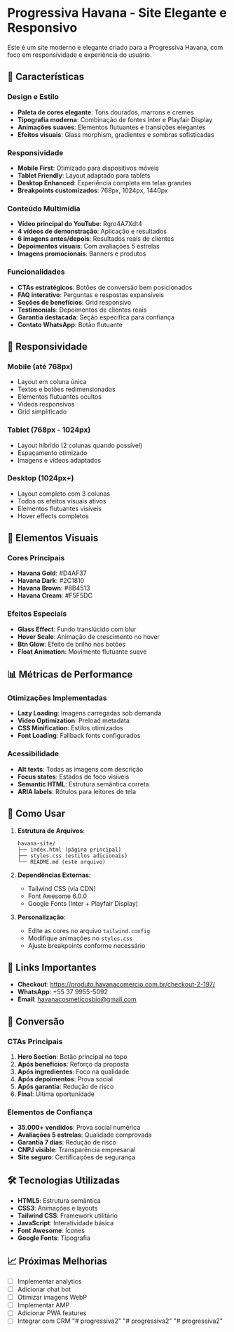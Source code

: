 # Progressiva Havana - Site Elegante e Responsivo

Este é um site moderno e elegante criado para a Progressiva Havana, com foco em responsividade e experiência do usuário.

## 🌟 Características

### Design e Estilo
- **Paleta de cores elegante**: Tons dourados, marrons e cremes
- **Tipografia moderna**: Combinação de fontes Inter e Playfair Display
- **Animações suaves**: Elementos flutuantes e transições elegantes
- **Efeitos visuais**: Glass morphism, gradientes e sombras sofisticadas

### Responsividade
- **Mobile First**: Otimizado para dispositivos móveis
- **Tablet Friendly**: Layout adaptado para tablets
- **Desktop Enhanced**: Experiência completa em telas grandes
- **Breakpoints customizados**: 768px, 1024px, 1440px

### Conteúdo Multimídia
- **Vídeo principal do YouTube**: Rgro4A7Xdt4
- **4 vídeos de demonstração**: Aplicação e resultados
- **6 imagens antes/depois**: Resultados reais de clientes
- **Depoimentos visuais**: Com avaliações 5 estrelas
- **Imagens promocionais**: Banners e produtos

### Funcionalidades
- **CTAs estratégicos**: Botões de conversão bem posicionados
- **FAQ interativo**: Perguntas e respostas expansíveis
- **Seções de benefícios**: Grid responsivo
- **Testimonials**: Depoimentos de clientes reais
- **Garantia destacada**: Seção específica para confiança
- **Contato WhatsApp**: Botão flutuante

## 📱 Responsividade

### Mobile (até 768px)
- Layout em coluna única
- Textos e botões redimensionados
- Elementos flutuantes ocultos
- Videos responsivos
- Grid simplificado

### Tablet (768px - 1024px)
- Layout híbrido (2 colunas quando possível)
- Espaçamento otimizado
- Imagens e vídeos adaptados

### Desktop (1024px+)
- Layout completo com 3 colunas
- Todos os efeitos visuais ativos
- Elementos flutuantes visíveis
- Hover effects completos

## 🎨 Elementos Visuais

### Cores Principais
- **Havana Gold**: #D4AF37
- **Havana Dark**: #2C1810
- **Havana Brown**: #8B4513
- **Havana Cream**: #F5F5DC

### Efeitos Especiais
- **Glass Effect**: Fundo translúcido com blur
- **Hover Scale**: Animação de crescimento no hover
- **Btn Glow**: Efeito de brilho nos botões
- **Float Animation**: Movimento flutuante suave

## 📊 Métricas de Performance

### Otimizações Implementadas
- **Lazy Loading**: Imagens carregadas sob demanda
- **Video Optimization**: Preload metadata
- **CSS Minification**: Estilos otimizados
- **Font Loading**: Fallback fonts configurados

### Acessibilidade
- **Alt texts**: Todas as imagens com descrição
- **Focus states**: Estados de foco visíveis
- **Semantic HTML**: Estrutura semântica correta
- **ARIA labels**: Rótulos para leitores de tela

## 🚀 Como Usar

1. **Estrutura de Arquivos**:
   ```
   havana-site/
   ├── index.html (página principal)
   ├── styles.css (estilos adicionais)
   └── README.md (este arquivo)
   ```

2. **Dependências Externas**:
   - Tailwind CSS (via CDN)
   - Font Awesome 6.0.0
   - Google Fonts (Inter + Playfair Display)

3. **Personalização**:
   - Edite as cores no arquivo `tailwind.config`
   - Modifique animações no `styles.css`
   - Ajuste breakpoints conforme necessário

## 🔗 Links Importantes

- **Checkout**: https://produto.havanacomercio.com.br/checkout-2-197/
- **WhatsApp**: +55 37 9955-5092
- **Email**: havanacosmeticosbio@gmail.com

## 🎯 Conversão

### CTAs Principais
1. **Hero Section**: Botão principal no topo
2. **Após benefícios**: Reforço da proposta
3. **Após ingredientes**: Foco na qualidade
4. **Após depoimentos**: Prova social
5. **Após garantia**: Redução de risco
6. **Final**: Última oportunidade

### Elementos de Confiança
- **35.000+ vendidos**: Prova social numérica
- **Avaliações 5 estrelas**: Qualidade comprovada
- **Garantia 7 dias**: Redução de risco
- **CNPJ visible**: Transparência empresarial
- **Site seguro**: Certificações de segurança

## 🛠️ Tecnologias Utilizadas

- **HTML5**: Estrutura semântica
- **CSS3**: Animações e layouts
- **Tailwind CSS**: Framework utilitário
- **JavaScript**: Interatividade básica
- **Font Awesome**: Ícones
- **Google Fonts**: Tipografia

## 📈 Próximas Melhorias

- [ ] Implementar analytics
- [ ] Adicionar chat bot
- [ ] Otimizar imagens WebP
- [ ] Implementar AMP
- [ ] Adicionar PWA features
- [ ] Integrar com CRM
"# progressiva2" 
"# progressiva2" 
"# progressiva2" 
